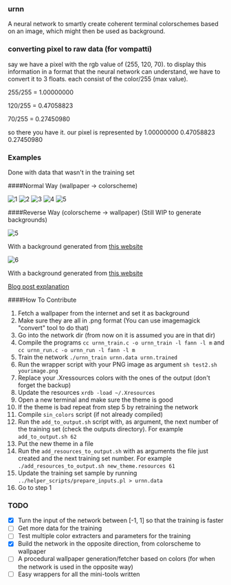 ### urnn

A neural network to smartly create coherent terminal colorschemes based on an
image, which might then be used as background.

### converting pixel to raw data (for vompatti)

say we have a pixel with the rgb value of (255, 120, 70). to display this information in a format that the neural network can understand, we have to convert it to 3 floats. each consist of the color/255 (max value).

255/255 = 1.00000000

120/255 = 0.47058823

70/255  = 0.27450980

so there you have it. our pixel is represented by 1.00000000 0.47058823 0.27450980

### Examples

Done with data that wasn't in the training set

####Normal Way (wallpaper -> colorscheme)

![1](http://pub.iotek.org/p/gguePe7.png)
![2](http://pub.iotek.org/p/84nIYJl.png)
![3](http://pub.iotek.org/p/CG8ZGqZ.png)
![4](http://pub.iotek.org/p/wG8Fd90.png)
![5](http://pub.iotek.org/p/jL2NNE5.png)

####Reverse Way (colorscheme -> wallpaper) (Still WIP to generate backgrounds)

![5](http://pub.iotek.org/p/f8G90AY.png)

With a background generated from [this website](http://stripedbgs.com/)

![6](http://pub.iotek.org/p/PCLZqfw.png)

With a background generated from [this website](http://www.pixelknete.de/dotter/index.php)


[Blog post explanation](http://venam.nixers.net/blog/programming/2015/07/06/project-summer-july-2015.html)



####How To Contribute


1. Fetch a wallpaper from the internet and set it as background
2. Make sure they are all in .png format (You can use imagemagick "convert" tool to do that)
3. Go into the network dir (from now on it is assumed you are in that dir)
4. Compile the programs `cc urnn_train.c -o urnn_train -l fann -l m` and `cc urnn_run.c -o urnn_run -l fann -l m `
5. Train the network `./urnn_train urnn.data urnn.trained`
6. Run the wrapper script with your PNG image as argument `sh test2.sh yourimage.png`
7. Replace your .Xressources colors with the ones of the output (don't forget the backup)
8. Update the resources `xrdb -load ~/.Xresources`
9. Open a new terminal and make sure the theme is good
10. If the theme is bad repeat from step 5 by retraining the network
11. Compile `sin_colors` script (if not already compiled)
12. Run the `add_to_output.sh` script with, as argument, the next number of the training set (check the outputs directory). For example `add_to_output.sh 62`
13. Put the new theme in a file
14. Run the `add_resources_to_output.sh` with as arguments the file just created and the next training set number. For example `./add_resources_to_output.sh new_theme.resources 61`
15. Update the training set sample by running `../helper_scripts/prepare_inputs.pl > urnn.data`
16. Go to step 1


### TODO

* [x] Turn the input of the network between [-1, 1] so that the training is faster
* [ ] Get more data for the training
* [ ] Test multiple color extracters and parameters for the training
* [x] Build the network in the opposite direction, from colorscheme to wallpaper
* [ ] A procedural wallpaper generation/fetcher based on colors (for when the network is used in the opposite way)
* [ ] Easy wrappers for all the mini-tools written
